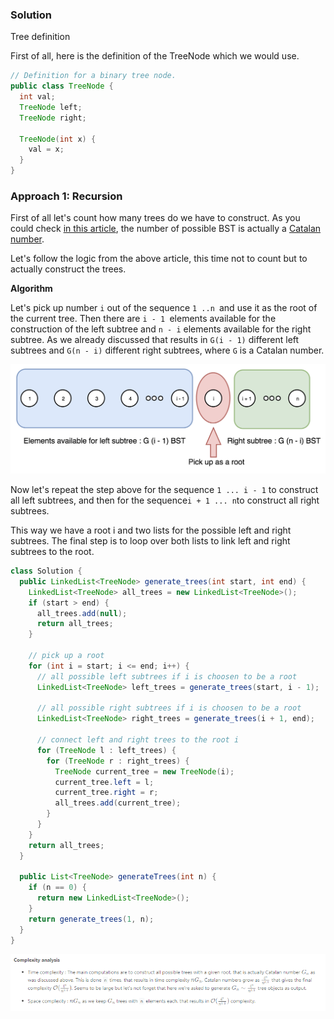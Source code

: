 ### Solution

Tree definition

First of all, here is the definition of the TreeNode which we would use.
```java
// Definition for a binary tree node.
public class TreeNode {
  int val;
  TreeNode left;
  TreeNode right;

  TreeNode(int x) {
    val = x;
  }
}
```

### Approach 1: Recursion
First of all let's count how many trees do we have to construct. As you could check [in this article](https://leetcode.com/articles/unique-binary-search-trees/), the number of possible BST is actually a [Catalan number](https://en.wikipedia.org/wiki/Catalan_number).

Let's follow the logic from the above article, this time not to count but to actually construct the trees.

**Algorithm**

Let's pick up number `i` out of the sequence `1 ..n `and use it as the root of the current tree. Then there are `i - 1 `elements available for the construction of the left subtree and `n - i` elements available for the right subtree. As we already discussed that results in `G(i - 1)` different left subtrees and `G(n - i)` different right subtrees, where `G` is a Catalan number.

![](96_BST.png)

Now let's repeat the step above for the sequence `1 ... i - 1` to construct all left subtrees, and then for the sequence` i + 1 ... n `to construct all right subtrees.

This way we have a root i and two lists for the possible left and right subtrees. The final step is to loop over both lists to link left and right subtrees to the root.

```java
class Solution {
  public LinkedList<TreeNode> generate_trees(int start, int end) {
    LinkedList<TreeNode> all_trees = new LinkedList<TreeNode>();
    if (start > end) {
      all_trees.add(null);
      return all_trees;
    }

    // pick up a root
    for (int i = start; i <= end; i++) {
      // all possible left subtrees if i is choosen to be a root
      LinkedList<TreeNode> left_trees = generate_trees(start, i - 1);

      // all possible right subtrees if i is choosen to be a root
      LinkedList<TreeNode> right_trees = generate_trees(i + 1, end);

      // connect left and right trees to the root i
      for (TreeNode l : left_trees) {
        for (TreeNode r : right_trees) {
          TreeNode current_tree = new TreeNode(i);
          current_tree.left = l;
          current_tree.right = r;
          all_trees.add(current_tree);
        }
      }
    }
    return all_trees;
  }

  public List<TreeNode> generateTrees(int n) {
    if (n == 0) {
      return new LinkedList<TreeNode>();
    }
    return generate_trees(1, n);
  }
}
```

![](Complexity.png)